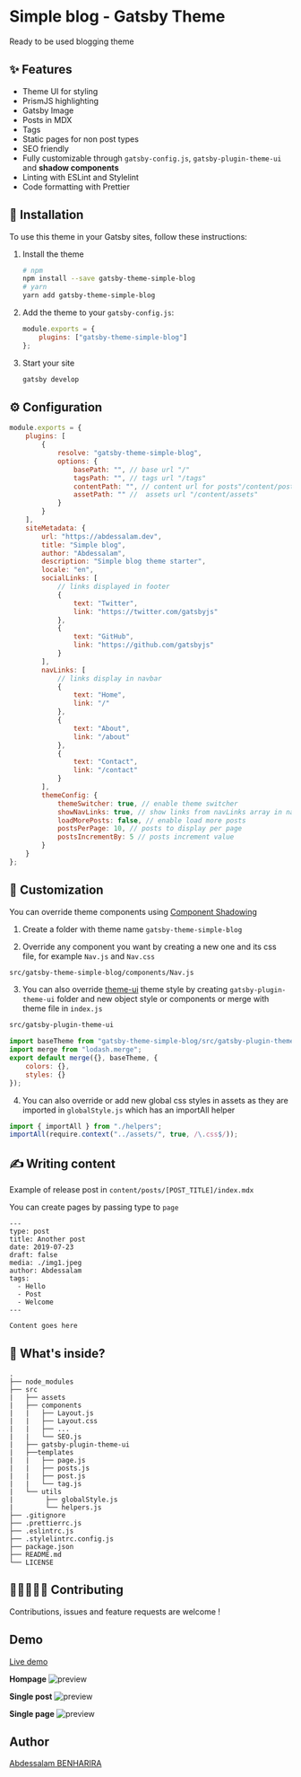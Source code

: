 # Simple blog - Gatsby Theme

Ready to be used blogging theme

## ✨ Features

-   Theme UI for styling
-   PrismJS highlighting
-   Gatsby Image
-   Posts in MDX
-   Tags
-   Static pages for non post types
-   SEO friendly
-   Fully customizable through `gatsby-config.js`, `gatsby-plugin-theme-ui` and **shadow components**
-   Linting with ESLint and Stylelint
-   Code formatting with Prettier

## 🚀 Installation

To use this theme in your Gatsby sites, follow these instructions:

1. Install the theme

    ```sh
    # npm
    npm install --save gatsby-theme-simple-blog
    # yarn
    yarn add gatsby-theme-simple-blog
    ```

2. Add the theme to your `gatsby-config.js`:

    ```js
    module.exports = {
    	plugins: ["gatsby-theme-simple-blog"]
    };
    ```

3. Start your site

    ```sh
    gatsby develop
    ```

## ⚙ Configuration

```javascript
module.exports = {
	plugins: [
		{
			resolve: "gatsby-theme-simple-blog",
			options: {
				basePath: "", // base url "/"
				tagsPath: "", // tags url "/tags"
				contentPath: "", // content url for posts"/content/posts"
				assetPath: "" //  assets url "/content/assets"
			}
		}
	],
	siteMetadata: {
		url: "https://abdessalam.dev",
		title: "Simple blog",
		author: "Abdessalam",
		description: "Simple blog theme starter",
		locale: "en",
		socialLinks: [
			// links displayed in footer
			{
				text: "Twitter",
				link: "https://twitter.com/gatsbyjs"
			},
			{
				text: "GitHub",
				link: "https://github.com/gatsbyjs"
			}
		],
		navLinks: [
			// links display in navbar
			{
				text: "Home",
				link: "/"
			},
			{
				text: "About",
				link: "/about"
			},
			{
				text: "Contact",
				link: "/contact"
			}
		],
		themeConfig: {
			themeSwitcher: true, // enable theme switcher
			showNavLinks: true, // show links from navLinks array in navbar
			loadMorePosts: false, // enable load more posts
			postsPerPage: 10, // posts to display per page
			postsIncrementBy: 5 // posts increment value
		}
	}
};
```

## 💅 Customization

You can override theme components using [Component Shadowing](https://www.gatsbyjs.org/blog/2019-04-29-component-shadowing/)

1. Create a folder with theme name `gatsby-theme-simple-blog`

2. Override any component you want by creating a new one and its css file, for example `Nav.js` and `Nav.css`

```bash
src/gatsby-theme-simple-blog/components/Nav.js
```

3. You can also override [theme-ui](https://theme-ui.com/getting-started) theme style by creating `gatsby-plugin-theme-ui` folder and new object style or components or merge with theme file in `index.js`

```bash
src/gatsby-plugin-theme-ui
```

```javascript
import baseTheme from "gatsby-theme-simple-blog/src/gatsby-plugin-theme-ui";
import merge from "lodash.merge";
export default merge({}, baseTheme, {
	colors: {},
	styles: {}
});
```

4. You can also override or add new global css styles in assets as they are imported in `globalStyle.js` which has an importAll helper

```javascript
import { importAll } from "./helpers";
importAll(require.context("../assets/", true, /\.css$/));
```

## ✍ Writing content

Example of release post in `content/posts/[POST_TITLE]/index.mdx`

You can create pages by passing type to `page`

```
---
type: post
title: Another post
date: 2019-07-23
draft: false
media: ./img1.jpeg
author: Abdessalam
tags:
  - Hello
  - Post
  - Welcome
---

Content goes here
```

## 🧐 What's inside?

```
.
├── node_modules
├── src
|   ├── assets
|   ├── components
|   |   ├── Layout.js
|   |   ├── Layout.css
|   |   ├── ...
|   |   └── SEO.js
|   ├── gatsby-plugin-theme-ui
|   ├──templates
|   |   ├── page.js
|   |   ├── posts.js
|   |   ├── post.js
|   |   └── tag.js
|   └── utils
|        ├── globalStyle.js
|        └── helpers.js
├── .gitignore
├── .prettierrc.js
├── .eslintrc.js
├── .stylelintrc.config.js
├── package.json
├── README.md
└── LICENSE
```

## 👨🏻‍💻👩‍💻 Contributing

Contributions, issues and feature requests are welcome !

## Demo

[Live demo](https://gatsby-demo-simple-blog.netlify.com/)

**Hompage**
![preview](../preview/homepage.png)

**Single post**
![preview](../preview/post.png)

**Single page**
![preview](../preview/page.png)

## Author

[Abdessalam BENHARIRA](https://abdessalam.dev)

